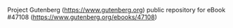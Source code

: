 Project Gutenberg (https://www.gutenberg.org) public repository for eBook #47108 (https://www.gutenberg.org/ebooks/47108)
